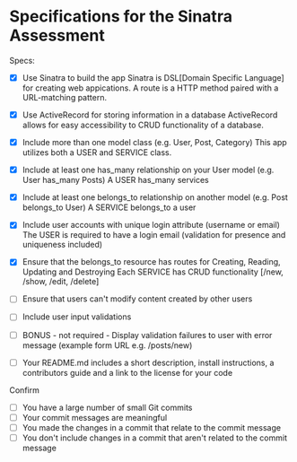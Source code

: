 # Specifications for the Sinatra Assessment

Specs:
- [x] Use Sinatra to build the app
        Sinatra is DSL[Domain Specific Language] for creating web appications. A route is a HTTP method paired with a URL-matching pattern.
- [x] Use ActiveRecord for storing information in a database
        ActiveRecord allows for easy accessibility to CRUD functionality of a database.
- [x] Include more than one model class (e.g. User, Post, Category)
        This app utilizes both a USER and SERVICE class.
- [x] Include at least one has_many relationship on your User model (e.g. User has_many Posts)
        A USER has_many services
- [x] Include at least one belongs_to relationship on another model (e.g. Post belongs_to User)
        A SERVICE belongs_to a user
- [x] Include user accounts with unique login attribute (username or email)
        The USER is required to have a login email (validation for presence and uniqueness included)
- [x] Ensure that the belongs_to resource has routes for Creating, Reading, Updating and Destroying
        Each SERVICE has CRUD functionality [/new, /show, /edit, /delete]
- [ ] Ensure that users can't modify content created by other users
        
- [ ] Include user input validations
- [ ] BONUS - not required - Display validation failures to user with error message (example form URL e.g. /posts/new)
- [ ] Your README.md includes a short description, install instructions, a contributors guide and a link to the license for your code

Confirm
- [ ] You have a large number of small Git commits
- [ ] Your commit messages are meaningful
- [ ] You made the changes in a commit that relate to the commit message
- [ ] You don't include changes in a commit that aren't related to the commit message